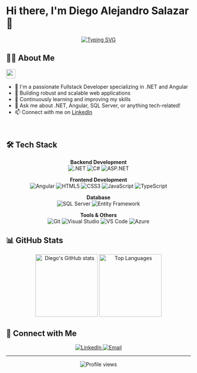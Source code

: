 # Hi there, I'm Diego Alejandro Salazar 👋

<p align="center">
  <a href="https://git.io/typing-svg"><img src="https://readme-typing-svg.demolab.com?font=Fira+Code&size=22&pause=1000&center=true&vCenter=true&width=435&lines=Fullstack+Developer;.NET+%2B+Angular;SQL+Server+Expert" alt="Typing SVG" /></a>
</p>

## 👨‍💻 About Me

<img src="https://media2.giphy.com/media/QssGEmpkyEOhBCb7e1/giphy.gif?cid=ecf05e47a0n3gi1bfqntqmob8g9aid1oyj2wr3ds3mg700bl&rid=giphy.gif" width ="25">

- 🔭 I'm a passionate Fullstack Developer specializing in .NET and Angular
- 💼 Building robust and scalable web applications
- 🌱 Continuously learning and improving my skills
- 💬 Ask me about .NET, Angular, SQL Server, or anything tech-related!
- 📫 Connect with me on [LinkedIn](https://www.linkedin.com/in/diego-alejandro-salazar-ramirez-726991239/)

<br>

## 🛠️ Tech Stack

<p align="center">
  <b>Backend Development</b><br>
  <img src="https://img.shields.io/badge/.NET-512BD4?style=for-the-badge&logo=dotnet&logoColor=white" alt=".NET">
  <img src="https://img.shields.io/badge/C%23-239120?style=for-the-badge&logo=c-sharp&logoColor=white" alt="C#">
  <img src="https://img.shields.io/badge/ASP.NET-5C2D91?style=for-the-badge&logo=.net&logoColor=white" alt="ASP.NET">
</p>

<p align="center">
  <b>Frontend Development</b><br>
  <img src="https://img.shields.io/badge/Angular-DD0031?style=for-the-badge&logo=angular&logoColor=white" alt="Angular">
  <img src="https://img.shields.io/badge/HTML5-E34F26?style=for-the-badge&logo=html5&logoColor=white" alt="HTML5">
  <img src="https://img.shields.io/badge/CSS3-1572B6?style=for-the-badge&logo=css3&logoColor=white" alt="CSS3">
  <img src="https://img.shields.io/badge/JavaScript-F7DF1E?style=for-the-badge&logo=javascript&logoColor=black" alt="JavaScript">
  <img src="https://img.shields.io/badge/TypeScript-007ACC?style=for-the-badge&logo=typescript&logoColor=white" alt="TypeScript">
</p>

<p align="center">
  <b>Database</b><br>
  <img src="https://img.shields.io/badge/Microsoft%20SQL%20Server-CC2927?style=for-the-badge&logo=microsoft%20sql%20server&logoColor=white" alt="SQL Server">
  <img src="https://img.shields.io/badge/Entity_Framework-512BD4?style=for-the-badge&logo=.net&logoColor=white" alt="Entity Framework">
</p>

<p align="center">
  <b>Tools & Others</b><br>
  <img src="https://img.shields.io/badge/Git-F05032?style=for-the-badge&logo=git&logoColor=white" alt="Git">
  <img src="https://img.shields.io/badge/Visual_Studio-5C2D91?style=for-the-badge&logo=visual%20studio&logoColor=white" alt="Visual Studio">
  <img src="https://img.shields.io/badge/VS_Code-007ACC?style=for-the-badge&logo=visual%20studio%20code&logoColor=white" alt="VS Code">
  <img src="https://img.shields.io/badge/Azure-0089D6?style=for-the-badge&logo=microsoft-azure&logoColor=white" alt="Azure">
</p>

## 📊 GitHub Stats

<div align="center">
  <img src="https://github-readme-stats.vercel.app/api?username=diego0604&show_icons=true&theme=tokyonight" alt="Diego's GitHub stats" height="170">
  <img src="https://github-readme-stats.vercel.app/api/top-langs/?username=diego0604&layout=compact&theme=tokyonight" alt="Top Languages" height="170">
</div>

## 🤝 Connect with Me

<p align="center">
  <a href="https://www.linkedin.com/in/diego-alejandro-salazar-ramirez-726991239/" target="_blank">
    <img src="https://img.shields.io/badge/LinkedIn-0077B5?style=for-the-badge&logo=linkedin&logoColor=white" alt="LinkedIn">
  </a>
  <a href="mailto:your.email@example.com" target="_blank">
    <img src="https://img.shields.io/badge/Email-D14836?style=for-the-badge&logo=gmail&logoColor=white" alt="Email">
  </a>
</p>

---

<p align="center">
  <img src="https://komarev.com/ghpvc/?username=diego0604&color=blueviolet&style=flat-square&label=Profile+Views" alt="Profile views">
</p>

<!-- Last updated: April 2025 -->
